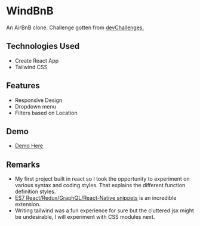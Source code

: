 # WindBnB
An AirBnB clone. Challenge gotten from [devChallenges.](https://devchallenges.io/challenges/3JFYedSOZqAxYuOCNmYD)

## Technologies Used
- Create React App
- Tailwind CSS

## Features
- Responsive Design
- Dropdown menu
- Filters based on Location

## Demo
- [Demo Here](https://windbnb-areezy.vercel.app/ "https://windbnb-areezy.vercel.app/")

## Remarks
- My first project built in react so I took the opportunity to experiment on various syntax and coding styles. That explains the different function definition styles.
- [ES7 React/Redux/GraphQL/React-Native snippets](https://marketplace.visualstudio.com/items?itemName=dsznajder.es7-react-js-snippets) is an incredible extension.
- Writing tailwind was a fun experience for sure but the cluttered jsx might be undesirable, I will experiment with CSS modules next.
